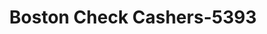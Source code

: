 ---
f_zip-code: 2118
f_state-code: MA
title: Boston Check Cashers-5393
f_phone: 617-536-6587
f_city-only: Boston
f_address: 781 Tremont Street Boston
f_location-unique-id: '5393'
slug: boston-check-cashers-5393
updated-on: '2024-05-30T13:46:58.046Z'
created-on: '2024-05-30T13:36:59.803Z'
published-on: '2024-05-30T13:54:32.469Z'
f_city-state: cms/city/boston-ma.md
f_company: cms/company/boston-check-cashers.md
f_state: cms/state/massachusetts.md
layout: '[payday-loan].html'
tags: payday-loan
---